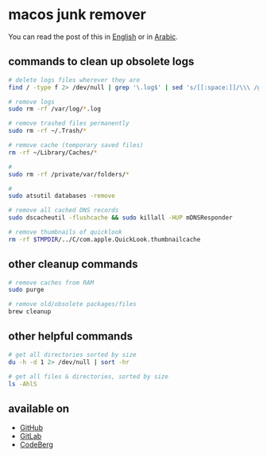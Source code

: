 # macos junk remover

You can read the post of this in [English](https://abanoubhanna.com/posts/free-space-mac-os/) or in [Arabic](https://abanoubhanna.com/ar/posts/free-space-mac-os/).

## commands to clean up obsolete logs

```sh
# delete logs files wherever they are
find / -type f 2> /dev/null | grep '\.log$' | sed 's/[[:space:]]/\\\ /g' | xargs rm

# remove logs
sudo rm -rf /var/log/*.log

# remove trashed files permanently
sudo rm -rf ~/.Trash/*

# remove cache (temporary saved files)
rm -rf ~/Library/Caches/*

#
sudo rm -rf /private/var/folders/*

#
sudo atsutil databases -remove

# remove all cached DNS records
sudo dscacheutil -flushcache && sudo killall -HUP mDNSResponder

# remove thumbnails of quicklook
rm -rf $TMPDIR/../C/com.apple.QuickLook.thumbnailcache
```

## other cleanup commands

```sh
# remove caches from RAM
sudo purge

# remove old/obsolete packages/files
brew cleanup
```

## other helpful commands

```sh
# get all directories sorted by size
du -h -d 1 2> /dev/null | sort -hr

# get all files & directories, sorted by size
ls -AhlS
```

## available on

- [GitHub](https://github.com/abanoubha/macos-junk-remover)
- [GitLab](https://gitlab.com/abanoubha/macos-junk-remover)
- [CodeBerg](https://codeberg.org/abanoubha/macos-junk-remover)
